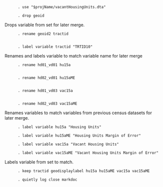           . use "$projName/vacantHousingUnits.dta"

          . drop geoid

Drops variable from set for later merge.

          . rename geoid2 tractid


          . label variable tractid "TRTID10"

Renames and labels variable to match variable name for later merge

          . rename hd01_vd01 hu15a


          . rename hd02_vd01 hu15aME


          . rename hd01_vd03 vac15a


          . rename hd02_vd03 vac15aME

Renames variables to match variables from previous census datasets for
later merge.

          . label variable hu15a "Housing Units"

          . label variable hu15aME "Housing Units Margin of Error"

          . label variable vac15a "Vacant Housing Units"

          . label variable vac15aME "Vacant Housing Units Margin of Error"

Labels variable from set to match.

          . keep tractid geodisplaylabel hu15a hu15aME vac15a vac15aME

          . quietly log close markdoc
